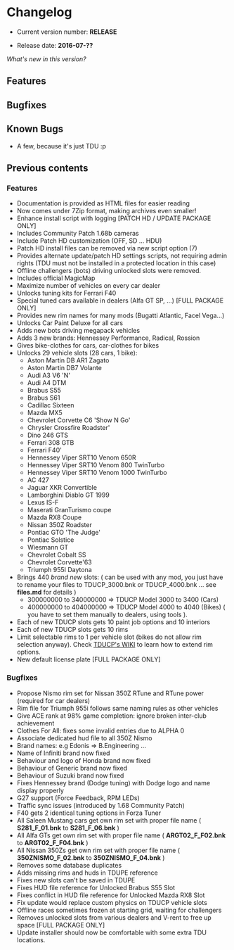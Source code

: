 # Changelog

- Current version number: **RELEASE**

- Release date: **2016-07-??**

*What's new in this version?*


## Features



      
## Bugfixes




## Known Bugs

- A few, because it's just TDU :p 



## Previous contents

### Features

- Documentation is provided as HTML files for easier reading
- Now comes under 7Zip format, making archives even smaller!
- Enhance install script with logging [PATCH HD / UPDATE PACKAGE ONLY]
- Includes Community Patch 1.68b cameras
- Include Patch HD customization (OFF, SD ... HDU)
- Patch HD install files can be removed via new script option (7)
- Provides alternate update/patch HD settings scripts, not requiring admin rights (TDU must not be installed in a protected location in this case)
- Offline challengers (bots) driving unlocked slots were removed.
- Includes official MagicMap
- Maximize number of vehicles on every car dealer
- Unlocks tuning kits for Ferrari F40
- Special tuned cars available in dealers (Alfa GT SP, ...) [FULL PACKAGE ONLY]
- Provides new rim names for many mods (Bugatti Atlantic, Facel Vega...)
- Unlocks Car Paint Deluxe for all cars
- Adds new bots driving megapack vehicles
- Adds 3 new brands: Hennessey Performance, Radical, Rossion
- Gives bike-clothes for cars, car-clothes for bikes
- Unlocks 29 vehicle slots (28 cars, 1 bike):
    - Aston Martin DB AR1 Zagato
    - Aston Martin DB7 Volante
    - Audi A3 V6 'N'
    - Audi A4 DTM
    - Brabus S55
    - Brabus S61
    - Cadillac Sixteen
    - Mazda MX5
    - Chevrolet Corvette C6 'Show N Go'
    - Chrysler Crossfire Roadster'
    - Dino 246 GTS
    - Ferrari 308 GTB
    - Ferrari F40'
    - Hennessey Viper SRT10 Venom 650R
    - Hennessey Viper SRT10 Venom 800 TwinTurbo
    - Hennessey Viper SRT10 Venom 1000 TwinTurbo 
    - AC 427
    - Jaguar XKR Convertible
    - Lamborghini Diablo GT 1999
    - Lexus IS-F
    - Maserati GranTurismo coupe
    - Mazda RX8 Coupe
    - Nissan 350Z Roadster
    - Pontiac GTO 'The Judge'
    - Pontiac Solstice
    - Wiesmann GT
    - Chevrolet Cobalt SS
    - Chevrolet Corvette'63
    - Triumph 955I Daytona
- Brings 440 *brand new* slots:
( can be used with any mod, you just have to rename your files to TDUCP_3000.bnk or TDUCP_4000.bnk ... see **files.md** for details )
    - 300000000 to 340000000 => TDUCP Model 3000 to 3400 (Cars)
    - 400000000 to 404000000 => TDUCP Model 4000 to 4040 (Bikes)
( you have to set them manually to dealers, using tools ).   
- Each of new TDUCP slots gets 10 paint job options and 10 interiors
- Each of new TDUCP slots gets 10 rims
- Limit selectable rims to 1 per vehicle slot (bikes do not allow rim selection anyway). Check [TDUCP's WIKI](https://github.com/djey47/tdu-cp/wiki/TDUF-Rims-Handling) to learn how to extend rim options.
- New default license plate [FULL PACKAGE ONLY]



### Bugfixes

- Propose Nismo rim set for Nissan 350Z RTune and RTune power (required for car dealers)
- Rim file for Triumph 955i follows same naming rules as other vehicles
- Give ACE rank at 98% game completion: ignore broken inter-club achievement
- Clothes For All: fixes some invalid entries due to ALPHA 0
- Associate dedicated hud file to all 350Z Nismo
- Brand names: e.g Edonis => B.Engineering ...
- Name of Infiniti brand now fixed
- Behaviour and logo of Honda brand now fixed
- Behaviour of Generic brand now fixed
- Behaviour of Suzuki brand now fixed
- Fixes Hennessey brand (Dodge tuning) with Dodge logo and name display properly
- G27 support (Force Feedback, RPM LEDs)
- Traffic sync issues (introduced by 1.68 Community Patch) 
- F40 gets 2 identical tuning options in Forza Tuner
- All Saleen Mustang cars get own rim set with proper file name ( **S281_F_01.bnk** to **S281_F_06.bnk** )
- All Alfa GTs get own rim set with proper file name ( **ARGT02_F_F02.bnk** to **ARGT02_F_F04.bnk** )
- All Nissan 350Zs get own rim set with proper file name ( **350ZNISMO_F_02.bnk** to **350ZNISMO_F_04.bnk** )
- Removes some database duplicates
- Adds missing rims and huds in TDUPE reference
- Fixes new slots can't be saved in TDUPE
- Fixes HUD file reference for Unlocked Brabus S55 Slot
- Fixes conflict in HUD file reference for Unlocked Mazda RX8 Slot
- Fix update would replace custom physics on TDUCP vehicle slots
- Offline races sometimes frozen at starting grid, waiting for challengers
- Removes unlocked slots from various dealers and V-rent to free up space [FULL PACKAGE ONLY]
- Update installer should now be comfortable with some extra TDU locations.
